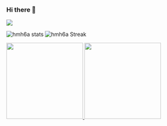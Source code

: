 ### Hi there 👋

![](https://komarev.com/ghpvc/?username=Gruce&color=6d66eb&label=Profile_Views)
 
![hmh6a stats](https://github-readme-stats.vercel.app/api?username=hmh6a&show_icons=true&theme=tokyonight) 
![hmh6a Streak](https://github-readme-streak-stats.herokuapp.com/?user=hmh6a&theme=tokyonight)

<a href="https://github.com/anuraghazra/github-readme-stats#gh-light-mode-only">
<img height=200 src="https://github-readme-stats-git-master-rstaa-rickstaa.vercel.app/api/top-langs/?username=hmh6a&layout=compact&langs_count=10&hide_border=1&role=OWNER,COLLABORATOR#gh-light-mode-only" />
</a>


<a href="https://github.com/anuraghazra/github-readme-stats">
<img height=200 src="https://github-readme-stats-git-master-rstaa-rickstaa.vercel.app/api/top-langs/?username=hmh6a&layout=compact&langs_count=10&hide_border=1&role=OWNER,COLLABORATOR&theme=radical" />
</a>
